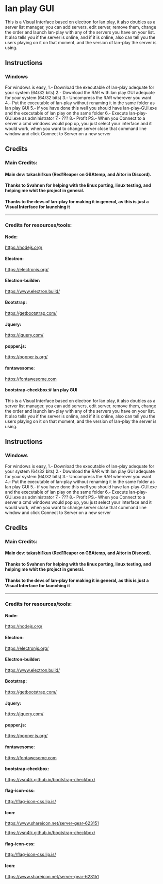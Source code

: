 # lan play GUI
This is a Visual Interface based on electron for lan play, it also doubles as a server list manager, you can add servers, edit server, remove them, change the order and launch lan-play with any of the servers you have on your list.
It also tells you if the server is online, and if it is online, also can tell you the users playing on it on that moment, and the version of lan-play the server is using.
## Instructions
### Windows
For windows is easy,
1.- Download the executable of lan-play adequate for your system (64/32 bits)
2.- Download the RAR with lan play GUI adequate for your system (64/32 bits)
3.- Uncompress the RAR wherever you want 
4.- Put the executable of lan-play without renaming it in the same folder as lan play GUI
5.- if you have done this well you should have lan-play-GUI.exe and the executable of lan play on the same folder
6.- Execute lan-play-GUI.exe as administrator
7.- ???
8.- Profit
PS.- When you Connect to a server a cmd windows would pop up, you just select your interface and it would work, when you want to change server close that command line window and click Connect to Server on a new server
## Credits

### Main Credits:

#### Main dev: takashi1kun (Red1Reaper on GBAtemp, and Aitor in Discord).
#### Thanks to Svahnen for helping with the linux porting, linux testing, and helping me whit the project in general.
#### Thanks to the devs of lan-play for making it in general, as this is just a Visual Interface for launching it
____________
### Credits for resources/tools:
#### Node:
https://nodejs.org/

#### Electron:
https://electronjs.org/

#### Electron-builder:
https://www.electron.build/

#### Bootstrap:
https://getbootstrap.com/

#### Jquery:
https://jquery.com/

#### popper.js:
https://popper.js.org/

#### fontawesome:
https://fontawesome.com

#### bootstrap-checkbox:# lan play GUI
This is a Visual Interface based on electron for lan play, it also doubles as a server list manager, you can add servers, edit server, remove them, change the order and launch lan-play with any of the servers you have on your list.
It also tells you if the server is online, and if it is online, also can tell you the users playing on it on that moment, and the version of lan-play the server is using.
## Instructions
### Windows
For windows is easy,
1.- Download the executable of lan-play adequate for your system (64/32 bits)
2.- Download the RAR with lan play GUI adequate for your system (64/32 bits)
3.- Uncompress the RAR wherever you want 
4.- Put the executable of lan-play without renaming it in the same folder as lan play GUI
5.- if you have done this well you should have lan-play-GUI.exe and the executable of lan play on the same folder
6.- Execute lan-play-GUI.exe as administrator
7.- ???
8.- Profit
PS.- When you Connect to a server a cmd windows would pop up, you just select your interface and it would work, when you want to change server close that command line window and click Connect to Server on a new server
## Credits

### Main Credits:

#### Main dev: takashi1kun (Red1Reaper on GBAtemp, and Aitor in Discord).
#### Thanks to Svahnen for helping with the linux porting, linux testing, and helping me whit the project in general.
#### Thanks to the devs of lan-play for making it in general, as this is just a Visual Interface for launching it
____________
### Credits for resources/tools:
#### Node:
https://nodejs.org/

#### Electron:
https://electronjs.org/

#### Electron-builder:
https://www.electron.build/

#### Bootstrap:
https://getbootstrap.com/

#### Jquery:
https://jquery.com/

#### popper.js:
https://popper.js.org/

#### fontawesome:
https://fontawesome.com

#### bootstrap-checkbox:
https://vsn4ik.github.io/bootstrap-checkbox/

#### flag-icon-css:
http://flag-icon-css.lip.is/

#### Icon:
https://www.shareicon.net/server-gear-623151

https://vsn4ik.github.io/bootstrap-checkbox/

#### flag-icon-css:
http://flag-icon-css.lip.is/

#### Icon:
https://www.shareicon.net/server-gear-623151
